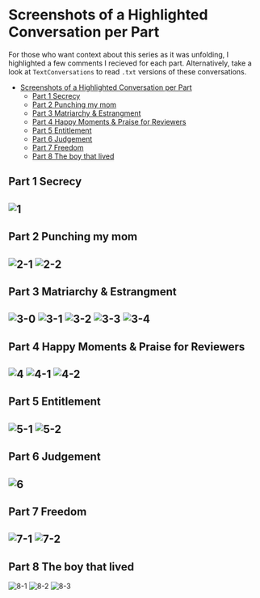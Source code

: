# Screenshots of a Highlighted Conversation per Part
For those who want context about this series as it was unfolding, I highlighted a few comments I recieved for each part. Alternatively, take a look at `TextConversations` to read `.txt` versions of these conversations.
<!--ts-->
* [Screenshots of a Highlighted Conversation per Part](#screenshot-of-a-highlighted-conversation-per-part)
   * [Part 1 Secrecy](#part-1-secrecy)
   * [Part 2 Punching my mom](#part-2-punching-my-mom)
   * [Part 3 Matriarchy &amp; Estrangment](#part-3-matriarchy--estrangment)
   * [Part 4 Happy Moments &amp; Praise for Reviewers](#part-4-happy-moments--praise-for-reviewers)
   * [Part 5 Entitlement](#part-5-entitlement)
   * [Part 6 Judgement](#part-6-judgement)
   * [Part 7 Freedom](#part-7-freedom)
   * [Part 8 The boy that lived](#part-8-the-boy-that-lived)

<!-- Created by https://github.com/ekalinin/github-markdown-toc -->
<!-- Added by: shohid, at: Mon Oct 24 12:28:53 PM EDT 2022 -->

<!--te-->
## Part 1 Secrecy
![1](./1-secrecy/1-secrecy.png)
---
## Part 2 Punching my mom
![2-1](./2-punch-mom/2-1-abuse-mom.jpg)
![2-2](./2-punch-mom/2-2-abuse-mom.jpg)
---
## Part 3 Matriarchy & Estrangment
![3-0](./3-matriarchy-estrangment/3-0.png)
![3-1](./3-matriarchy-estrangment/3-1-matriarchy-estrangement.png)
![3-2](./3-matriarchy-estrangment/3-2-matriarchy-estrangement.png)
![3-3](./3-matriarchy-estrangment/3-3.png)
![3-4](./3-matriarchy-estrangment/3-4.png)
---
## Part 4 Happy Moments & Praise for Reviewers
![4](./4-happy-moments/4.png)
![4-1](./4-happy-moments/4-1-happy-moments.jpg)
![4-2](./4-happy-moments/4-2-happy-moments.jpg)
---
## Part 5 Entitlement
![5-1](./5-entitlement/5-1.png)
![5-2](./5-entitlement/5-2.png)
---
## Part 6 Judgement
![6](./6-judgement/6-1.png)
---
## Part 7 Freedom
![7-1](./7-freedom/7-1-freedom.png)
![7-2](./7-freedom/7-2-freedom.png)
---
## Part 8 The boy that lived
![8-1](./8-boy-that-lived/8-1-boy-that-lived.jpg)
![8-2](./8-boy-that-lived/8-2-boy-that-lived.jpg)
![8-3](./8-boy-that-lived/8-3-boy-that-lived.jpg)
